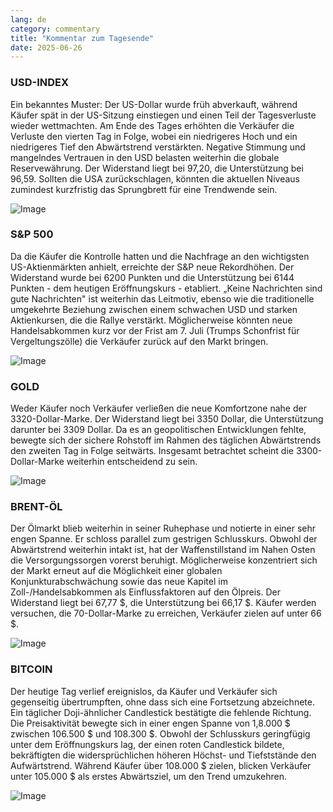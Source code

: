 ```yaml
---
lang: de
category: commentary
title: "Kommentar zum Tagesende"
date: 2025-06-26
---
```


### USD-INDEX

Ein bekanntes Muster: Der US-Dollar wurde früh abverkauft, während Käufer spät in der US-Sitzung einstiegen und einen Teil der Tagesverluste wieder wettmachten. Am Ende des Tages erhöhten die Verkäufer die Verluste den vierten Tag in Folge, wobei ein niedrigeres Hoch und ein niedrigeres Tief den Abwärtstrend verstärkten. Negative Stimmung und mangelndes Vertrauen in den USD belasten weiterhin die globale Reservewährung. Der Widerstand liegt bei 97,20, die Unterstützung bei 96,59. Sollten die USA zurückschlagen, könnten die aktuellen Niveaus zumindest kurzfristig das Sprungbrett für eine Trendwende sein.

![Image](https://markleighedu.github.io/img/Jun-2025/26-Jun-2025/usdindex.jpg)

### S&P 500

Da die Käufer die Kontrolle hatten und die Nachfrage an den wichtigsten US-Aktienmärkten anhielt, erreichte der S&P neue Rekordhöhen. Der Widerstand wurde bei 6200 Punkten und die Unterstützung bei 6144 Punkten - dem heutigen Eröffnungskurs - etabliert. „Keine Nachrichten sind gute Nachrichten" ist weiterhin das Leitmotiv, ebenso wie die traditionelle umgekehrte Beziehung zwischen einem schwachen USD und starken Aktienkursen, die die Rallye verstärkt. Möglicherweise könnten neue Handelsabkommen kurz vor der Frist am 7. Juli (Trumps Schonfrist für Vergeltungszölle) die Verkäufer zurück auf den Markt bringen.

![Image](https://markleighedu.github.io/img/Jun-2025/26-Jun-2025/sp500.jpg)

### GOLD

Weder Käufer noch Verkäufer verließen die neue Komfortzone nahe der 3320-Dollar-Marke. Der Widerstand liegt bei 3350 Dollar, die Unterstützung darunter bei 3309 Dollar. Da es an geopolitischen Entwicklungen fehlte, bewegte sich der sichere Rohstoff im Rahmen des täglichen Abwärtstrends den zweiten Tag in Folge seitwärts. Insgesamt betrachtet scheint die 3300-Dollar-Marke weiterhin entscheidend zu sein.

![Image](https://markleighedu.github.io/img/Jun-2025/26-Jun-2025/gold.jpg)

### BRENT-ÖL

Der Ölmarkt blieb weiterhin in seiner Ruhephase und notierte in einer sehr engen Spanne. Er schloss parallel zum gestrigen Schlusskurs. Obwohl der Abwärtstrend weiterhin intakt ist, hat der Waffenstillstand im Nahen Osten die Versorgungssorgen vorerst beruhigt. Möglicherweise konzentriert sich der Markt erneut auf die Möglichkeit einer globalen Konjunkturabschwächung sowie das neue Kapitel im Zoll-/Handelsabkommen als Einflussfaktoren auf den Ölpreis. Der Widerstand liegt bei 67,77 $, die Unterstützung bei 66,17 $. Käufer werden versuchen, die 70-Dollar-Marke zu erreichen, Verkäufer zielen auf unter 66 $.

![Image](https://markleighedu.github.io/img/Jun-2025/26-Jun-2025/brentoil.jpg)

### BITCOIN

Der heutige Tag verlief ereignislos, da Käufer und Verkäufer sich gegenseitig übertrumpften, ohne dass sich eine Fortsetzung abzeichnete. Ein täglicher Doji-ähnlicher Candlestick bestätigte die fehlende Richtung. Die Preisaktivität bewegte sich in einer engen Spanne von 1,8.000 $ zwischen 106.500 $ und 108.300 $. Obwohl der Schlusskurs geringfügig unter dem Eröffnungskurs lag, der einen roten Candlestick bildete, bekräftigten die widersprüchlichen höheren Höchst- und Tiefststände den Aufwärtstrend. Während Käufer über 108.000 $ zielen, blicken Verkäufer unter 105.000 $ als erstes Abwärtsziel, um den Trend umzukehren.

![Image](https://markleighedu.github.io/img/Jun-2025/26-Jun-2025/bitcoin.jpg)

